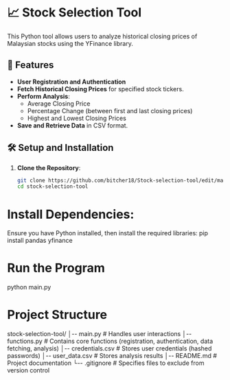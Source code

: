 # 📈 Stock Selection Tool

This Python tool allows users to analyze historical closing prices of Malaysian stocks using the YFinance library.

## 🚀 Features

- **User Registration and Authentication**
- **Fetch Historical Closing Prices** for specified stock tickers.
- **Perform Analysis**:
  - Average Closing Price
  - Percentage Change (between first and last closing prices)
  - Highest and Lowest Closing Prices
- **Save and Retrieve Data** in CSV format.

## 🛠️ Setup and Installation

1. **Clone the Repository**:

   ```bash
   git clone https://github.com/bitcher18/Stock-selection-tool/edit/main/README.md
   cd stock-selection-tool
# Install Dependencies:

Ensure you have Python installed, then install the required libraries:
pip install pandas yfinance

# Run the Program
python main.py

# Project Structure
stock-selection-tool/
│-- main.py           # Handles user interactions
│-- functions.py      # Contains core functions (registration, authentication, data fetching, analysis)
│-- credentials.csv   # Stores user credentials (hashed passwords)
│-- user_data.csv     # Stores analysis results
│-- README.md         # Project documentation
└-- .gitignore        # Specifies files to exclude from version control


